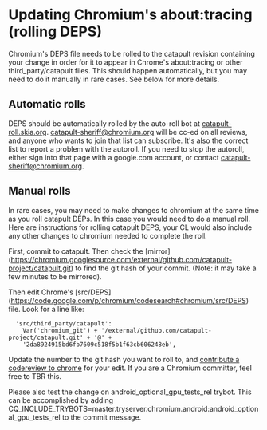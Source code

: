# Updating Chromium's about:tracing (rolling DEPS)

Chromium's DEPS file needs to be rolled to the catapult revision containing your
change in order for it to appear in Chrome's about:tracing or other
third_party/catapult files. This should happen automatically, but you may need
to do it manually in rare cases. See below for more details.

## Automatic rolls

DEPS should be automatically rolled by the auto-roll bot at
[catapult-roll.skia.org](https://catapult-roll.skia.org/).
[catapult-sheriff@chromium.org](https://groups.google.com/a/chromium.org/forum/#!forum/catapult-sheriff)
will be cc-ed on all reviews, and anyone who wants to join that list can
subscribe. It's also the correct list to report a problem with the autoroll. If
you need to stop the autoroll, either sign into that page with a google.com
account, or contact catapult-sheriff@chromium.org.

## Manual rolls

In rare cases, you may need to make changes to chromium at the same time as you
roll catapult DEPs. In this case you would need to do a manual roll. Here are
instructions for rolling catapult DEPS, your CL would also include any other
changes to chromium needed to complete the roll.

First, commit to catapult. Then check the [mirror]
(https://chromium.googlesource.com/external/github.com/catapult-project/catapult.git)
to find the git hash of your commit. (Note: it may take a few minutes to be
mirrored).

Then edit Chrome's [src/DEPS]
(https://code.google.com/p/chromium/codesearch#chromium/src/DEPS) file. Look for
a line like:

```
  'src/third_party/catapult':
    Var('chromium_git') + '/external/github.com/catapult-project/catapult.git' + '@' +
    '2da8924915bd6fb7609c518f5b1f63cb606248eb',
```

Update the number to the git hash you want to roll to, and [contribute a
codereview to chrome](http://www.chromium.org/developers/contributing-code)
for your edit. If you are a Chromium committer, feel free to TBR this.

Please also test the change on android\_optional\_gpu\_tests\_rel trybot.
This can be accomplished by adding
CQ\_INCLUDE\_TRYBOTS=master.tryserver.chromium.android:android\_optional\_gpu\_tests\_rel
to the commit message.

